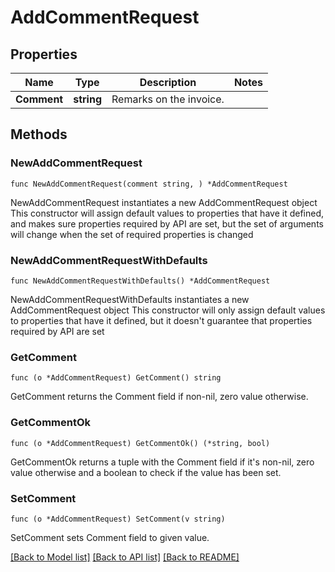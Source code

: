 # AddCommentRequest

## Properties

Name | Type | Description | Notes
------------ | ------------- | ------------- | -------------
**Comment** | **string** | Remarks on the invoice. | 

## Methods

### NewAddCommentRequest

`func NewAddCommentRequest(comment string, ) *AddCommentRequest`

NewAddCommentRequest instantiates a new AddCommentRequest object
This constructor will assign default values to properties that have it defined,
and makes sure properties required by API are set, but the set of arguments
will change when the set of required properties is changed

### NewAddCommentRequestWithDefaults

`func NewAddCommentRequestWithDefaults() *AddCommentRequest`

NewAddCommentRequestWithDefaults instantiates a new AddCommentRequest object
This constructor will only assign default values to properties that have it defined,
but it doesn't guarantee that properties required by API are set

### GetComment

`func (o *AddCommentRequest) GetComment() string`

GetComment returns the Comment field if non-nil, zero value otherwise.

### GetCommentOk

`func (o *AddCommentRequest) GetCommentOk() (*string, bool)`

GetCommentOk returns a tuple with the Comment field if it's non-nil, zero value otherwise
and a boolean to check if the value has been set.

### SetComment

`func (o *AddCommentRequest) SetComment(v string)`

SetComment sets Comment field to given value.



[[Back to Model list]](../README.md#documentation-for-models) [[Back to API list]](../README.md#documentation-for-api-endpoints) [[Back to README]](../README.md)


